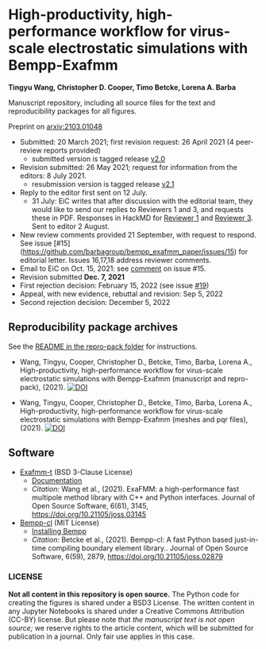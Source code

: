# High-productivity, high-performance workflow for virus-scale electrostatic simulations with Bempp-Exafmm

**Tingyu Wang, Christopher D. Cooper, Timo Betcke, Lorena A. Barba**

Manuscript repository, including all source files for the text and reproducibility packages for all figures.

Preprint on [arxiv:2103.01048](https://arxiv.org/abs/2103.01048)

- Submitted: 20 March 2021; first revision request: 26 April 2021 (4 peer-review reports provided)
  - submitted version is tagged release [v2.0](https://github.com/barbagroup/bempp_exafmm_paper/releases/tag/v2.0) 
- Revision submitted: 26 May 2021; request for information from the editors: 8 July 2021.
  - resubmission version is tagged release [v2.1](https://github.com/barbagroup/bempp_exafmm_paper/releases/tag/v2.1) 
- Reply to the editor first sent on 12 July.
  - 31 July: EiC writes that after discussion with the editorial team, they would like to send our replies to Reviewers 1 and 3, and requests these in PDF. Responses in HackMD for [Reviewer 1](https://hackmd.io/DG_f3UiMSsaAHukBp1SmVQ) and [Reviewer 3](https://hackmd.io/e--_niKFRtWDqKBdGncy5g). Sent to editor 2 August.
- New review comments provided 21 September, with request to respond. See issue [#15] (https://github.com/barbagroup/bempp_exafmm_paper/issues/15) for editorial letter. Issues 16,17,18 address reviewer comments.
- Email to EiC on Oct. 15, 2021: see [comment](https://github.com/barbagroup/bempp_exafmm_paper/issues/15#issuecomment-1364748153) on issue #15.
- Revision submitted **Dec. 7, 2021**
- First rejection decision: February 15, 2022 (see issue [#19](https://github.com/barbagroup/bempp_exafmm_paper/issues/19))
- Appeal, with new evidence, rebuttal and revision: Sep 5, 2022
- Second rejection decision: December 5, 2022


## Reproducibility package archives

See the [README in the repro-pack folder](https://github.com/barbagroup/bempp_exafmm_paper/tree/master/repro-pack) for instructions.

- Wang, Tingyu, Cooper, Christopher D., Betcke, Timo, Barba, Lorena A., High-productivity, high-performance workflow for virus-scale electrostatic simulations with Bempp-Exafmm (manuscript and repro-pack), (2021). [![DOI](https://zenodo.org/badge/DOI/10.5281/zenodo.4815402.svg)](https://doi.org/10.5281/zenodo.4815402)

- Wang, Tingyu, Cooper, Christopher D., Betcke, Timo, Barba, Lorena A., High-productivity, high-performance workflow for virus-scale electrostatic simulations with Bempp-Exafmm (meshes and pqr files), (2021). [![DOI](https://zenodo.org/badge/DOI/10.5281/zenodo.4568768.svg)](https://doi.org/10.5281/zenodo.4568768)

## Software

- [Exafmm-t](https://github.com/exafmm/exafmm-t) (BSD 3-Clause License)
   - [Documentation](https://exafmm.github.io/exafmm-t/)
   - _Citation:_ Wang et al., (2021). ExaFMM: a high-performance fast multipole method library with C++ and Python interfaces. Journal of Open Source Software, 6(61), 3145, https://doi.org/10.21105/joss.03145
- [Bempp-cl](https://github.com/bempp/bempp-cl) (MIT License)
   - [Installing Bempp](http://bempp.com/installation.html)
   - _Citation:_ Betcke et al., (2021). Bempp-cl: A fast Python based just-in-time compiling boundary element library.. Journal of Open Source Software, 6(59), 2879, https://doi.org/10.21105/joss.02879

### LICENSE
**Not all content in this repository is open source.** The Python code for creating the figures is shared under a BSD3 License. The written content in any Jupyter Notebooks is shared under a Creative Commons Attribution (CC-BY) license. 
But please note that _the manuscript text is not open source;_ we reserve rights to the article content, which will be submitted for publication in a journal. Only fair use applies in this case.
